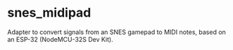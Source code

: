 # snes_midipad
Adapter to convert signals from an SNES gamepad to MIDI notes, based on an ESP-32 (NodeMCU-32S Dev Kit). 
